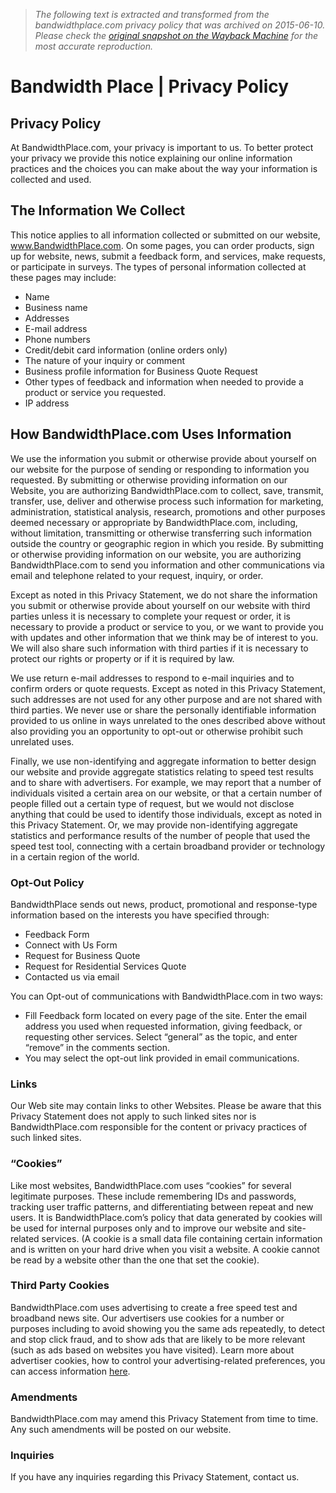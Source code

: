 > *The following text is extracted and transformed from the bandwidthplace.com privacy policy that was archived on 2015-06-10. Please check the [original snapshot on the Wayback Machine](https://web.archive.org/web/20150610042723id_/http%3A//www.bandwidthplace.com/privacy-policy) for the most accurate reproduction.*

# Bandwidth Place | Privacy Policy

## Privacy Policy

At BandwidthPlace.com, your privacy is important to us. To better protect your privacy we provide this notice explaining our online information practices and the choices you can make about the way your information is collected and used.

## The Information We Collect

This notice applies to all information collected or submitted on our website, www.BandwidthPlace.com. On some pages, you can order products, sign up for website, news, submit a feedback form, and services, make requests, or participate in surveys. The types of personal information collected at these pages may include:

  * Name
  * Business name
  * Addresses
  * E-mail address
  * Phone numbers
  * Credit/debit card information (online orders only)
  * The nature of your inquiry or comment
  * Business profile information for Business Quote Request
  * Other types of feedback and information when needed to provide a product or service you requested.
  * IP address



## How BandwidthPlace.com Uses Information

We use the information you submit or otherwise provide about yourself on our website for the purpose of sending or responding to information you requested. By submitting or otherwise providing information on our Website, you are authorizing BandwidthPlace.com to collect, save, transmit, transfer, use, deliver and otherwise process such information for marketing, administration, statistical analysis, research, promotions and other purposes deemed necessary or appropriate by BandwidthPlace.com, including, without limitation, transmitting or otherwise transferring such information outside the country or geographic region in which you reside. By submitting or otherwise providing information on our website, you are authorizing BandwidthPlace.com to send you information and other communications via email and telephone related to your request, inquiry, or order.

Except as noted in this Privacy Statement, we do not share the information you submit or otherwise provide about yourself on our website with third parties unless it is necessary to complete your request or order, it is necessary to provide a product or service to you, or we want to provide you with updates and other information that we think may be of interest to you. We will also share such information with third parties if it is necessary to protect our rights or property or if it is required by law.

We use return e-mail addresses to respond to e-mail inquiries and to confirm orders or quote requests. Except as noted in this Privacy Statement, such addresses are not used for any other purpose and are not shared with third parties. We never use or share the personally identifiable information provided to us online in ways unrelated to the ones described above without also providing you an opportunity to opt-out or otherwise prohibit such unrelated uses.

Finally, we use non-identifying and aggregate information to better design our website and provide aggregate statistics relating to speed test results and to share with advertisers. For example, we may report that a number of individuals visited a certain area on our website, or that a certain number of people filled out a certain type of request, but we would not disclose anything that could be used to identify those individuals, except as noted in this Privacy Statement. Or, we may provide non-identifying aggregate statistics and performance results of the number of people that used the speed test tool, connecting with a certain broadband provider or technology in a certain region of the world.

### Opt-Out Policy

BandwidthPlace sends out news, product, promotional and response-type information based on the interests you have specified through:

  * Feedback Form
  * Connect with Us Form
  * Request for Business Quote
  * Request for Residential Services Quote
  * Contacted us via email



You can Opt-out of communications with BandwidthPlace.com in two ways:

  * Fill Feedback form located on every page of the site. Enter the email address you used when requested information, giving feedback, or requesting other services. Select “general” as the topic, and enter “remove” in the comments section.
  * You may select the opt-out link provided in email communications.



### Links

Our Web site may contain links to other Websites. Please be aware that this Privacy Statement does not apply to such linked sites nor is BandwidthPlace.com responsible for the content or privacy practices of such linked sites.

### “Cookies”

Like most websites, BandwidthPlace.com uses “cookies” for several legitimate purposes. These include remembering IDs and passwords, tracking user traffic patterns, and differentiating between repeat and new users. It is BandwidthPlace.com’s policy that data generated by cookies will be used for internal purposes only and to improve our website and site-related services. (A cookie is a small data file containing certain information and is written on your hard drive when you visit a website. A cookie cannot be read by a website other than the one that set the cookie).

### Third Party Cookies

BandwidthPlace.com uses advertising to create a free speed test and broadband news site. Our advertisers use cookies for a number or purposes including to avoid showing you the same ads repeatedly, to detect and stop click fraud, and to show ads that are likely to be more relevant (such as ads based on websites you have visited). Learn more about advertiser cookies, how to control your advertising-related preferences, you can access information [here](http://www.google.com/policies/technologies/ads/ "Google Adenses Privacy Policy").

### Amendments

BandwidthPlace.com may amend this Privacy Statement from time to time. Any such amendments will be posted on our website.

### Inquiries

If you have any inquiries regarding this Privacy Statement, contact us.
